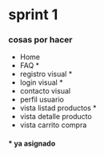 # sprint 1

### cosas por hacer

- Home
- FAQ *
- registro visual *
- login visual *
- contacto visual
- perfil usuario 
- vista listad productos *
- vista detalle producto
- vista carrito compra
#### * ya asignado
